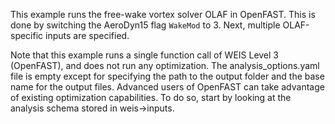 This example runs the free-wake vortex solver OLAF in OpenFAST. This is done by switching the AeroDyn15 flag `WakeMod` to 3. Next, multiple OLAF-specific inputs are specified.

Note that this example runs a single function call of WEIS Level 3 (OpenFAST), and does not run any optimization. The analysis_options.yaml file is empty except for specifying the path to the output folder and the base name for the output files. 
Advanced users of OpenFAST can take advantage of existing optimization capabilities. To do so, start by looking at the analysis schema stored in weis->inputs.
